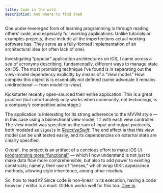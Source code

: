 ```yaml
---
title: Code in the wild
description: And where to find them
---
```

One under-levereged form of learning programming is through reading others’ code, and especially full working applications. Unlike tutorials or examples projects, these include all the imperfections actual working software has. They serve as a fully-formed implementation of an architectural idea (or often lack of one).

Investigating “popular” application architectures on iOS, I came across a sea of acronyms describing, fundamentally, different ways to manage state on iOS. The most promising technique I’ve found is in separating out the view-model dependency explicitly by means of a “view model.” How complex this object is is essentially not defined (some advocate it remains unidirectional — from model-to-view).

Kickstarter recently open-sourced their entire application. This is a great practice (but unfortunately only works when community, not technology, is a company’s competitive advantage.)

The application is interesting for its strong adherence to the MVVM style — in this case using a bidirectional view model, 1:1 with each view controller. The view model was specified as the sum of input and output protocols, both modeled as  `Signal`s in [*ReactiveSwift*](https://github.com/ReactiveCocoa/ReactiveSwift). The end effect is that this view model can be unit tested easily, and its dependencies on external state are clearly specified.

Overall, the project is an artifact of a concious effort to [make iOS UI programming more “functional”](https://www.youtube.com/watch?v=A0VaIKK2ijM) — which I now understand is not just to make data flow more comprehensible, but also to add power to existing constructs; namely, their use of “lenses,” which wrap UIKit appearance methods, allowing style inheritence, among other niceties. 

So, how to read it? Since code is non-linear in its execution, having a code browser / editor is a must. GitHub works well for this too. [Dive in](https://github.com/kickstarter/ios-oss).